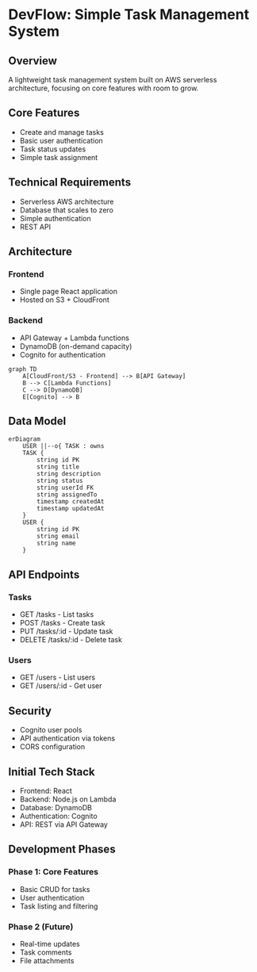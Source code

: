 # DevFlow: Simple Task Management System

## Overview
A lightweight task management system built on AWS serverless architecture, focusing on core features with room to grow.

## Core Features
- Create and manage tasks
- Basic user authentication
- Task status updates
- Simple task assignment

## Technical Requirements
- Serverless AWS architecture
- Database that scales to zero
- Simple authentication
- REST API

## Architecture

### Frontend
- Single page React application
- Hosted on S3 + CloudFront

### Backend
- API Gateway + Lambda functions
- DynamoDB (on-demand capacity)
- Cognito for authentication

```mermaid
graph TD
    A[CloudFront/S3 - Frontend] --> B[API Gateway]
    B --> C[Lambda Functions]
    C --> D[DynamoDB]
    E[Cognito] --> B
```

## Data Model

```mermaid
erDiagram
    USER ||--o{ TASK : owns
    TASK {
        string id PK
        string title
        string description
        string status
        string userId FK
        string assignedTo
        timestamp createdAt
        timestamp updatedAt
    }
    USER {
        string id PK
        string email
        string name
    }
```

## API Endpoints

### Tasks
- GET /tasks - List tasks
- POST /tasks - Create task
- PUT /tasks/:id - Update task
- DELETE /tasks/:id - Delete task

### Users
- GET /users - List users
- GET /users/:id - Get user

## Security
- Cognito user pools
- API authentication via tokens
- CORS configuration

## Initial Tech Stack
- Frontend: React
- Backend: Node.js on Lambda
- Database: DynamoDB
- Authentication: Cognito
- API: REST via API Gateway

## Development Phases

### Phase 1: Core Features
- Basic CRUD for tasks
- User authentication
- Task listing and filtering

### Phase 2 (Future)
- Real-time updates
- Task comments
- File attachments
